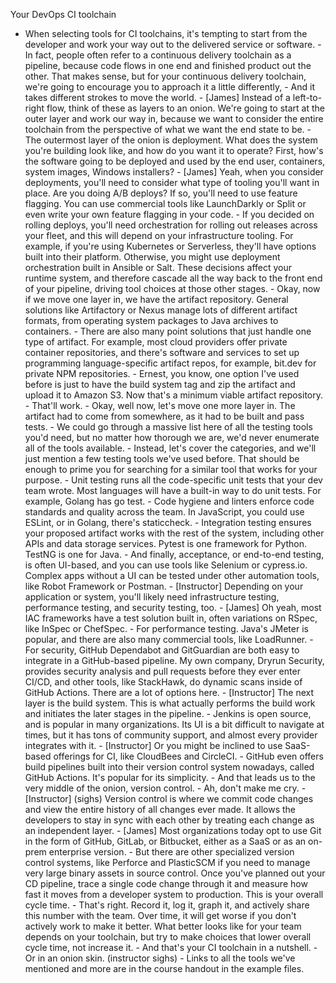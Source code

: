 Your DevOps CI toolchain
- When selecting tools for CI toolchains, it's tempting to start from the developer and work your way out to the delivered service or software. - In fact, people often refer to a continuous delivery toolchain as a pipeline, because code flows in one end and finished product out the other. That makes sense, but for your continuous delivery toolchain, we're going to encourage you to approach it a little differently, - And it takes different strokes to move the world. - [James] Instead of a left-to-right flow, think of these as layers to an onion. We're going to start at the outer layer and work our way in, because we want to consider the entire toolchain from the perspective of what we want the end state to be. - The outermost layer of the onion is deployment. What does the system you're building look like, and how do you want it to operate? First, how's the software going to be deployed and used by the end user, containers, system images, Windows installers? - [James] Yeah, when you consider deployments, you'll need to consider what type of tooling you'll want in place. Are you doing A/B deploys? If so, you'll need to use feature flagging. You can use commercial tools like LaunchDarkly or Split or even write your own feature flagging in your code. - If you decided on rolling deploys, you'll need orchestration for rolling out releases across your fleet, and this will depend on your infrastructure tooling. For example, if you're using Kubernetes or Serverless, they'll have options built into their platform. Otherwise, you might use deployment orchestration built in Ansible or Salt. These decisions affect your runtime system, and therefore cascade all the way back to the front end of your pipeline, driving tool choices at those other stages. - Okay, now if we move one layer in, we have the artifact repository. General solutions like Artifactory or Nexus manage lots of different artifact formats, from operating system packages to Java archives to containers. - There are also many point solutions that just handle one type of artifact. For example, most cloud providers offer private container repositories, and there's software and services to set up programming language-specific artifact repos, for example, bit.dev for private NPM repositories. - Ernest, you know, one option I've used before is just to have the build system tag and zip the artifact and upload it to Amazon S3. Now that's a minimum viable artifact repository. - That'll work. - Okay, well now, let's move one more layer in. The artifact had to come from somewhere, as it had to be built and pass tests. - We could go through a massive list here of all the testing tools you'd need, but no matter how thorough we are, we'd never enumerate all of the tools available. - Instead, let's cover the categories, and we'll just mention a few testing tools we've used before. That should be enough to prime you for searching for a similar tool that works for your purpose. - Unit testing runs all the code-specific unit tests that your dev team wrote. Most languages will have a built-in way to do unit tests. For example, Golang has go test. - Code hygiene and linters enforce code standards and quality across the team. In JavaScript, you could use ESLint, or in Golang, there's staticcheck. - Integration testing ensures your proposed artifact works with the rest of the system, including other APIs and data storage services. Pytest is one framework for Python. TestNG is one for Java. - And finally, acceptance, or end-to-end testing, is often UI-based, and you can use tools like Selenium or cypress.io. Complex apps without a UI can be tested under other automation tools, like Robot Framework or Postman. - [Instructor] Depending on your application or system, you'll likely need infrastructure testing, performance testing, and security testing, too. - [James] Oh yeah, most IAC frameworks have a test solution built in, often variations on RSpec, like InSpec or ChefSpec. - For performance testing. Java's JMeter is popular, and there are also many commercial tools, like LoadRunner. - For security, GitHub Dependabot and GitGuardian are both easy to integrate in a GitHub-based pipeline. My own company, Dryrun Security, provides security analysis and pull requests before they ever enter CI/CD, and other tools, like StackHawk, do dynamic scans inside of GitHub Actions. There are a lot of options here. - [Instructor] The next layer is the build system. This is what actually performs the build work and initiates the later stages in the pipeline. - Jenkins is open source, and is popular in many organizations. Its UI is a bit difficult to navigate at times, but it has tons of community support, and almost every provider integrates with it. - [Instructor] Or you might be inclined to use SaaS-based offerings for CI, like CloudBees and CircleCI. - GitHub even offers build pipelines built into their version control system nowadays, called GitHub Actions. It's popular for its simplicity. - And that leads us to the very middle of the onion, version control. - Ah, don't make me cry. - [Instructor] (sighs) Version control is where we commit code changes and view the entire history of all changes ever made. It allows the developers to stay in sync with each other by treating each change as an independent layer. - [James] Most organizations today opt to use Git in the form of GitHub, GitLab, or Bitbucket, either as a SaaS or as an on-prem enterprise version. - But there are other specialized version control systems, like Perforce and PlasticSCM if you need to manage very large binary assets in source control. Once you've planned out your CD pipeline, trace a single code change through it and measure how fast it moves from a developer system to production. This is your overall cycle time. - That's right. Record it, log it, graph it, and actively share this number with the team. Over time, it will get worse if you don't actively work to make it better. What better looks like for your team depends on your toolchain, but try to make choices that lower overall cycle time, not increase it. - And that's your CI toolchain in a nutshell. - Or in an onion skin. (instructor sighs) - Links to all the tools we've mentioned and more are in the course handout in the example files.